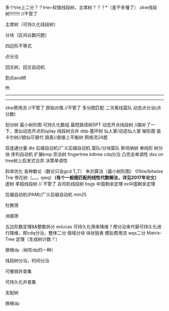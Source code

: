 多个trie上二分？？trie=权值线段树，主席树？？？*（差不多懂了）
zkw线段树!!!!!!!! //不管了

主席树（可持久化线段树）

分块（区间众数问题）

四边形不等式

点分治

回文树、回文自动机

割点and桥

fft

---





---



zkw费用流 //不管了
原始对偶  //不管了
多分图匹配
二次离线莫队
动态点分治(点分数)

划分树
最小树形图
可持久化数组
最短路径树SPT
动态开点线段树  //脑补了一下，类似动态开点的splay
线段树合并
ddp
基环树
仙人掌/动态仙人掌
梯形图
笛卡尔树//貌似可替代
跳表//直接上平衡树
网络流24题

双连通分量
dlx
后缀自动机/广义后缀自动机
莫队/分块莫队
斯坦纳树
单纯形
树分块
序列自动机
扩展kmp
宗法树
fingertree
kdtree
cdq分治
凸完全单调性
dsu on tree树上启发式合并
决策单调性

斜率优化
各种数论（数论只会gcd  T_T）
朱刘算法（最小树形图）
01tire/bitwise Trie 
带花树（。。。qwq）**（有个一般图匹配的线性代数解法，详见2017年论文）**
虚树
李超线段树  //  不管了
吉司机线段树
bsgs
中国剩余定理
ex中国剩余定理

后缀自动机(PAM)/广义后缀自动机
min25

杜教筛

洲阁筛

五边形数定理&&整数拆分
exlucas
可持久化用来降维？用分治来代替可持久化进行降维，即cdq分治，整体二分
值域分块
块状链表
模拟费用流
wqs二分
 Matrix-Tree 定理（生成树计数？）

换根dp（树形dp的一种）

线段树分治，时间分治

可撤销并查集

可持久化并查集

支配树

换根dp